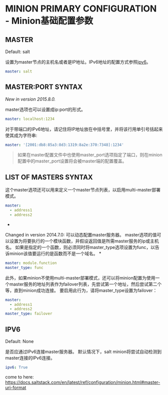 # MINION PRIMARY CONFIGURATION - Minion基础配置参数

## MASTER
Default: salt

设置为master节点的主机名或者是IP地址。IPv6地址的配置方式参照[ipv6](https://docs.saltstack.com/en/latest/ref/configuration/minion.html#std:conf_minion-ipv6)。
```yaml
master: salt
```

## MASTER:PORT SYNTAX
*New in version 2015.8.0.*

master选项也可以设置成ip:port的形式。
```yaml
master: localhost:1234
```

对于带端口的IPv6地址，请记住将IP地址放在中括号里，并将该行用单引号括起来使其成为字符串:
```yaml
master: '[2001:db8:85a3:8d3:1319:8a2e:370:7348]:1234'
```
> 如果在master配置文件中也使用master_port选项指定了端口，则在minion配置中的master_port设置将会被master端的配置覆盖。
## LIST OF MASTERS SYNTAX
这个master选项还可以用来定义一个master节点列表，以启用multi-master部署模式。

```yaml
master:
  - address1
  - address2
```
*
Changed in version 2014.7.0: 可以动态配置master服务器。 master选项的值可以设置为将要执行的一个模块函数，并假设返回值是所需master服务的ip或主机名。 如果是指定的一个函数，则必须同时将master_type选项设置为func，以告诉minion该值要运行的是函数而不是一个域名。
*
```yaml
master: module.function
master_type: func
```

此外，如果minion不使用multi-master部署模式，还可以将minion配置为使用一个master服务的地址列表作为failover列表，先尝试第一个地址，然后尝试第二个等，直到minion成功连接。 要启用此行为，请将master_type设置为failover：
```yaml
master:
  - address1
  - address2
master_type: failover
```

## IPV6
Default: None

是否应通过IPv6连接master服务器。 默认情况下，salt minion将尝试自动检测到master连接的IPv6连接。
```yaml
ipv6: True
```

come to here: https://docs.saltstack.com/en/latest/ref/configuration/minion.html#master-uri-format
